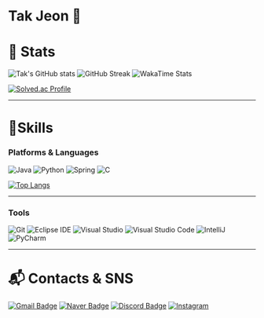 # Tak Jeon 👋

# 🚩 Stats

![Tak's GitHub stats](https://github-readme-stats.vercel.app/api?username=JEONTAK&show_icons=true&theme=dracula&hide_border=true&card_width=500)
![GitHub Streak](https://github-readme-streak-stats.herokuapp.com/?user=JEONTAK&theme=dracula&hide_border=true)
![WakaTime Stats](https://github-readme-stats.vercel.app/api/wakatime?username=JEONTAK&layout=compact&theme=dracula)

[![Solved.ac Profile](http://mazassumnida.wtf/api/v2/generate_badge?boj=tak980418&theme=dark)](https://solved.ac/tak980418/)

---

# 💪Skills
### Platforms & Languages
![Java](https://img.shields.io/badge/Java-007396.svg?&style=for-the-badge&logo=Java&logoColor=white)
![Python](https://img.shields.io/badge/Python-3776AB.svg?&style=for-the-badge&logo=Python&logoColor=white)
![Spring](https://img.shields.io/badge/Spring-6DB33F.svg?&style=for-the-badge&logo=Spring&logoColor=white)
![C](https://img.shields.io/badge/C-00599C?style=for-the-badge&logo=c&logoColor=white)

[![Top Langs](https://github-readme-stats.vercel.app/api/top-langs/?username=JEONTAK&langs_count=8)](https://github.com/JEONTAK/github-readme-stats)

---

### Tools
![Git](https://img.shields.io/badge/Git-F05032.svg?&style=for-the-badge&logo=Git&logoColor=white)
![Eclipse IDE](https://img.shields.io/badge/Eclipse%20IDE-2C2255.svg?&style=for-the-badge&logo=Eclipse%20IDE&logoColor=white)
![Visual Studio](https://img.shields.io/badge/Visual_Studio-5C2D91?style=for-the-badge&logo=visual%20studio&logoColor=white)
![Visual Studio Code](https://img.shields.io/badge/Visual%20Studio%20Code-007ACC.svg?&style=for-the-badge&logo=Visual%20Studio%20Code&logoColor=white)
![IntelliJ](https://img.shields.io/badge/IntelliJ_IDEA-000000.svg?style=for-the-badge&logo=intellij-idea&logoColor=white)
![PyCharm](https://img.shields.io/badge/PyCharm-000000.svg?&style=for-the-badge&logo=PyCharm&logoColor=white)

---

# :mailbox_with_mail: Contacts & SNS
[![Gmail Badge](https://img.shields.io/badge/Gmail-d14836?style=flat-square&logo=Gmail&logoColor=white&link=mailto:tak980418@gmail.com)](mailto:tak9890418@gmail.com)
[![Naver Badge](https://img.shields.io/badge/Naver-03C75A?style=flat-square&logo=Naver&logoColor=white&link=mailto:tak980418@naver.com)](mailto:tak980418@naver.com)
[![Discord Badge](https://img.shields.io/badge/Discord-7289DA?style=flat-square&logo=discord&logoColor=white&&link=http://www.discord.com/users/328079019931336717)](http://www.discord.com/users/328079019931336717)
[![Instagram](https://img.shields.io/badge/Instagram-E4405F?style=flat-square&logo=instagram&logoColor=white&link=https://www.instagram.com/k4tnoej/)](https://www.instagram.com/k4tnoej/)
